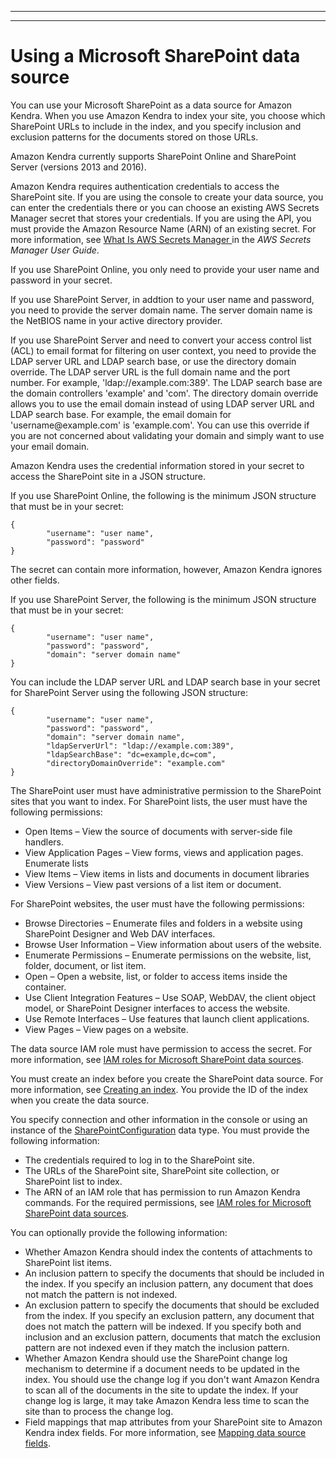 --------

--------

# Using a Microsoft SharePoint data source<a name="data-source-sharepoint"></a>

You can use your Microsoft SharePoint as a data source for Amazon Kendra\. When you use Amazon Kendra to index your site, you choose which SharePoint URLs to include in the index, and you specify inclusion and exclusion patterns for the documents stored on those URLs\.

Amazon Kendra currently supports SharePoint Online and SharePoint Server \(versions 2013 and 2016\)\.

Amazon Kendra requires authentication credentials to access the SharePoint site\. If you are using the console to create your data source, you can enter the credentials there or you can choose an existing AWS Secrets Manager secret that stores your credentials\. If you are using the API, you must provide the Amazon Resource Name \(ARN\) of an existing secret\. For more information, see [ What Is AWS Secrets Manager ](https://docs.aws.amazon.com/secretsmanager/latest/userguide/intro.html) in the *AWS Secrets Manager User Guide*\.

If you use SharePoint Online, you only need to provide your user name and password in your secret\.

If you use SharePoint Server, in addtion to your user name and password, you need to provide the server domain name\. The server domain name is the NetBIOS name in your active directory provider\.

If you use SharePoint Server and need to convert your access control list \(ACL\) to email format for filtering on user context, you need to provide the LDAP server URL and LDAP search base, or use the directory domain override\. The LDAP server URL is the full domain name and the port number\. For example, 'ldap://example\.com:389'\. The LDAP search base are the domain controllers 'example' and 'com'\. The directory domain override allows you to use the email domain instead of using LDAP server URL and LDAP search base\. For example, the email domain for 'username@example\.com' is 'example\.com'\. You can use this override if you are not concerned about validating your domain and simply want to use your email domain\.

Amazon Kendra uses the credential information stored in your secret to access the SharePoint site in a JSON structure\.

If you use SharePoint Online, the following is the minimum JSON structure that must be in your secret:

```
{ 
        "username": "user name", 
        "password": "password"
}
```

The secret can contain more information, however, Amazon Kendra ignores other fields\.

If you use SharePoint Server, the following is the minimum JSON structure that must be in your secret:

```
{
        "username": "user name", 
        "password": "password", 
        "domain": "server domain name"
}
```

You can include the LDAP server URL and LDAP search base in your secret for SharePoint Server using the following JSON structure:

```
{
        "username": "user name", 
        "password": "password", 
        "domain": "server domain name",
        "ldapServerUrl": "ldap://example.com:389",
        "ldapSearchBase": "dc=example,dc=com",
        "directoryDomainOverride": "example.com"
}
```

The SharePoint user must have administrative permission to the SharePoint sites that you want to index\. For SharePoint lists, the user must have the following permissions:
+ Open Items – View the source of documents with server\-side file handlers\.
+ View Application Pages – View forms, views and application pages\. Enumerate lists
+ View Items – View items in lists and documents in document libraries
+ View Versions – View past versions of a list item or document\.

For SharePoint websites, the user must have the following permissions:
+ Browse Directories – Enumerate files and folders in a website using SharePoint Designer and Web DAV interfaces\.
+ Browse User Information – View information about users of the website\.
+ Enumerate Permissions – Enumerate permissions on the website, list, folder, document, or list item\.
+ Open – Open a website, list, or folder to access items inside the container\.
+ Use Client Integration Features – Use SOAP, WebDAV, the client object model, or SharePoint Designer interfaces to access the website\.
+ Use Remote Interfaces – Use features that launch client applications\.
+ View Pages – View pages on a website\.

The data source IAM role must have permission to access the secret\. For more information, see [IAM roles for Microsoft SharePoint data sources](iam-roles.md#iam-roles-ds-spo)\.

You must create an index before you create the SharePoint data source\. For more information, see [Creating an index](create-index.md)\. You provide the ID of the index when you create the data source\.

You specify connection and other information in the console or using an instance of the [SharePointConfiguration](API_SharePointConfiguration.md) data type\. You must provide the following information: 
+ The credentials required to log in to the SharePoint site\.
+ The URLs of the SharePoint site, SharePoint site collection, or SharePoint list to index\.
+ The ARN of an IAM role that has permission to run Amazon Kendra commands\. For the required permissions, see [IAM roles for Microsoft SharePoint data sources](iam-roles.md#iam-roles-ds-spo)\.

You can optionally provide the following information:
+ Whether Amazon Kendra should index the contents of attachments to SharePoint list items\.
+ An inclusion pattern to specify the documents that should be included in the index\. If you specify an inclusion pattern, any document that does not match the pattern is not indexed\.
+ An exclusion pattern to specify the documents that should be excluded from the index\. If you specify an exclusion pattern, any document that does not match the pattern will be indexed\. If you specify both and inclusion and an exclusion pattern, documents that match the exclusion pattern are not indexed even if they match the inclusion pattern\.
+ Whether Amazon Kendra should use the SharePoint change log mechanism to determine if a document needs to be updated in the index\. You should use the change log if you don't want Amazon Kendra to scan all of the documents in the site to update the index\. If your change log is large, it may take Amazon Kendra less time to scan the site than to process the change log\.
+ Field mappings that map attributes from your SharePoint site to Amazon Kendra index fields\. For more information, see [Mapping data source fields](field-mapping.md)\.
